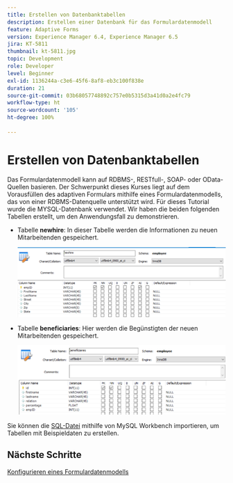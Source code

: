 ```yaml
---
title: Erstellen von Datenbanktabellen
description: Erstellen einer Datenbank für das Formulardatenmodell
feature: Adaptive Forms
version: Experience Manager 6.4, Experience Manager 6.5
jira: KT-5811
thumbnail: kt-5811.jpg
topic: Development
role: Developer
level: Beginner
exl-id: 1136244a-c3e6-45f6-8af8-eb3c100f838e
duration: 21
source-git-commit: 03b68057748892c757e0b5315d3a41d0a2e4fc79
workflow-type: ht
source-wordcount: '105'
ht-degree: 100%

---
```


# Erstellen von Datenbanktabellen

Das Formulardatenmodell kann auf RDBMS-, RESTfull-, SOAP- oder OData-Quellen basieren. Der Schwerpunkt dieses Kurses liegt auf dem Vorausfüllen des adaptiven Formulars mithilfe eines Formulardatenmodells, das von einer RDBMS-Datenquelle unterstützt wird. Für dieses Tutorial wurde die MYSQL-Datenbank verwendet. Wir haben die beiden folgenden Tabellen erstellt, um den Anwendungsfall zu demonstrieren.

* Tabelle **newhire**: In dieser Tabelle werden die Informationen zu neuen Mitarbeitenden gespeichert.

  ![Tabelle „newhire“](assets/newhire-table.png)


* Tabelle **beneficiaries**: Hier werden die Begünstigten der neuen Mitarbeitenden gespeichert.

  ![Tabelle „beneficiaries“](assets/beneficiaries-table.png)

Sie können die [SQL-Datei](assets/db-schema.sql) mithilfe von MySQL Workbench importieren, um Tabellen mit Beispieldaten zu erstellen.

## Nächste Schritte

[Konfigurieren eines Formulardatenmodells](./configuring-form-data-model.md)

